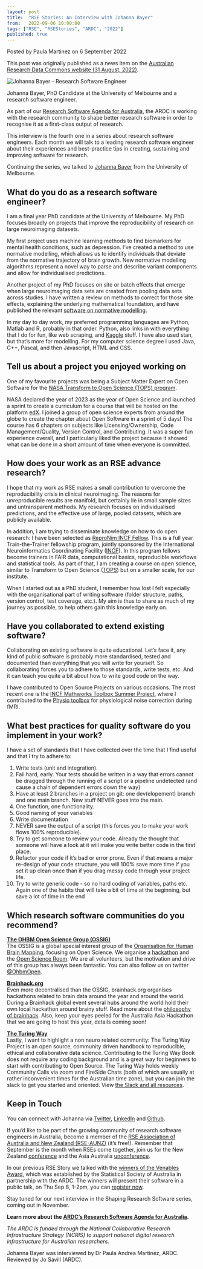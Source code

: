 ```yaml
---
layout: post
title:  "RSE Stories: An Interview with Johanna Bayer"
from:   2022-09-06 10:00:00
tags: ["RSE", "RSEStories", "ARDC", "2022"]
published: true                     
---
```


Posted by Paula Martinez on 6 September 2022

This post was originally published as a news item on the [Australian Research Data Commons website (31 August, 2022)](https://ardc.edu.au/news/shaping-research-software-an-interview-with-johanna-bayer/).

![Johanna Bayer - Research Software Engineer]("/assets/2022-08-24_JBayer.jpg")

Johanna Bayer, PhD Candidate at the University of Melbourne and a research software engineer.

As part of our [Research Software Agenda for Australia](https://ardc.edu.au/collaborations/strategic-activities/a-research-software-agenda-for-australia/), the ARDC is working with the research community to shape better research software in order to recognise it as a first-class output of research.

This interview is the fourth one in a series about research software engineers. Each month we will talk to a leading research software engineer about their experiences and best-practice tips in creating, sustaining and improving software for research.

Continuing the series, we talked to [Johanna Bayer](https://findanexpert.unimelb.edu.au/profile/830223-johanna-bayer) from the University of Melbourne.

What do you do as a research software engineer?
-----------------------------------------------

I am a final year PhD candidate at the University of Melbourne. My PhD focuses broadly on projects that improve the reproducibility of research on large neuroimaging datasets.

My first project uses machine learning methods to find biomarkers for mental health conditions, such as depression. I’ve created a method to use normative modelling, which allows us to identify individuals that deviate from the normative trajectory of brain growth. New normative modelling algorithms represent a novel way to parse and describe variant components and allow for individualised predictions.

Another project of my PhD focuses on site or batch effects that emerge when large neuroimaging data sets are created from pooling data sets across studies. I have written a review on methods to correct for those site effects, explaining the underlying mathematical foundation, and have published the relevant [software on normative modelling](https://github.com/likeajumprope/Bayesian_normative_models).

In my day to day work, my preferred programming languages are Python, Matlab and R, probably in that order. Python, also links in with everything that I do for fun, like web scraping, and [Kaggle](https://www.kaggle.com/) stuff. I have also used stan, but that’s more for modelling. For my computer science degree I used Java, C++, Pascal, and then Javascript, HTML and CSS.

Tell us about a project you enjoyed working on
----------------------------------------------

One of my favourite projects was being a Subject Matter Expert on Open Software for the [NASA Transform to Open Science (TOPS) program](https://science.nasa.gov/open-science/transform-to-open-science).

NASA declared the year of 2023 as the year of Open Science and launched a sprint to create a curriculum for a course that will be hosted on the platform [edX](https://www.edx.org/). I joined a group of open science experts from around the globe to create the chapter about Open Software in a sprint of 5 days! The course has 6 chapters on subjects like Licensing/Ownership, Code Management/Quality, Version Control, and Contributing. It was a super fun experience overall, and I particularly liked the project because it showed what can be done in a short amount of time when everyone is committed.

How does your work as an RSE advance research?
----------------------------------------------

I hope that my work as RSE makes a small contribution to overcome the reproducibility crisis in clinical neuroimaging. The reasons for unreproducible results are manifold, but certainly lie in small sample sizes and untransparent methods. My research focuses on individualised predictions, and the effective use of large, pooled datasets, which are publicly available.

In addition, I am trying to disseminate knowledge on how to do open research: I have been selected as [ReproNim INCF Fellow](https://www.repronim.org/fellowship.html). This is a full year Train-the-Trainer fellowship program, jointly sponsored by the International Neuroinformatics Coordinating Facility ([INCF](https://youtu.be/teFJ_W6nVUY)). In this program fellows become trainers in FAIR data, computational basics, reproducible workflows and statistical tools. As part of that, I am creating a course on open science, similar to Transform to Open Science ([TOPS](https://science.nasa.gov/open-science/transform-to-open-science)) but on a smaller scale, for our institute.

When I started out as a PhD student, I remember how lost I felt especially with the organisational part of writing software (folder structure, paths, version control, test coverage, etc.). My aim is thus to share as much of my journey as possible, to help others gain this knowledge early on.

Have you collaborated to extend existing software?
--------------------------------------------------

Collaborating on existing software is quite educational. Let’s face it, any kind of public software is probably more standardised, tested and documented than everything that you will write for yourself. So collaborating forces you to adhere to those standards, write tests, etc. And it can teach you quite a bit about how to write good code on the way.

I have contributed to Open Source Projects on various occasions. The most recent one is the [INCF Mathworks Toolbox Summer Project](https://www.incf.org/blog/summer-project-collaboration-between-incf-and-mathworks), where I contributed to the [Physio toolbox](https://www.tnu.ethz.ch/en/software/tapas/documentations/physio-toolbox) for physiological noise correction during fMRI.

What best practices for quality software do you implement in your work?
-----------------------------------------------------------------------

I have a set of standards that I have collected over the time that I find useful and that I try to adhere to:

1.  Write tests (unit and integration).
2.  Fail hard, early. Your tests should be written in a way that errors cannot be dragged through the running of a script or a pipeline undetected (and cause a chain of dependent errors down the way)
3.  Have at least 2 branches in a project on git: one dev(elopement) branch and one main branch. New stuff NEVER goes into the main.
4.  One function, one functionality.
5.  Good naming of your variables
6.  Write documentation
7.  NEVER save the output of a script (this forces you to make your work flows 100% reproducible).
8.  Try to get someone to review your code. Already the thought that someone will have a look at it will make you write better code in the first place.
9.  Refactor your code if it’s bad or error prone. Even if that means a major re-design of your code structure, you will 100% save more time if you set it up clean once than if you drag messy code through your project life.
10.  Try to write generic code - so no hard coding of variables, paths etc. Again one of the habits that will take a bit of time at the beginning, but save a lot of time in the end

Which research software communities do you recommend?
-----------------------------------------------------

[**The OHBM Open Science Group (OSSIG)**](https://ossig.netlify.app/)  
The OSSIG is a global special interest group of the [Organisation for Human Brain Mapping](https://www.humanbrainmapping.org/i4a/pages/index.cfm?pageid=1), focusing on Open Science. We organise a [hackathon](https://ohbm.github.io/hackathon2022/) and the [Open Science Room](https://ohbm.github.io/osr2022/). We are all volunteers, but the motivation and drive of this group has always been fantastic. You can also follow us on twitter [@OhbmOpen](http://twitter.com/OHBMOPEN).

[**Brainhack.org**](https://brainhack.org/)  
Even more decentralised than the OSSIG, brainhack.org organises hackathons related to brain data around the year and around the world. During a Brainhack global event several hubs around the world hold their own local hackathon around brainy stuff. Read more about the [philosophy of brainhack](https://pubmed.ncbi.nlm.nih.gov/33932337/). Also, keep your eyes peeled for the Australia Asia Hackathon that we are going to host this year, details coming soon!

[**The Turing Way**](https://the-turing-way.netlify.app/welcome)  
Lastly, I want to highlight a non neuro related community: The Turing Way Project is an open source, community driven handbook to reproducible, ethical and collaborative data science. Contributing to the Turing Way Book does not require any coding background and is a great way for beginners to start with contributing to Open Source. The Turing Way holds weekly Community Calls via zoom and FireSide Chats (both of which are usually at rather inconvenient times for the Australian time zone), but you can join the slack to get you started and oriented. View [the Slack and all resources](https://hackmd.io/@turingway/demo-intro).

Keep in Touch
-------------

You can connect with Johanna via [Twitter](https://twitter.com/likeajumprope?lang=en), [LinkedIn](https://www.linkedin.com/in/johanna-bayer) and [Github](https://github.com/likeajumprope).

If you’d like to be part of the growing community of research software engineers in Australia, become a member of the [RSE Association of Australia and New Zealand (RSE-AUNZ)](https://rse-aunz.github.io/) (it’s free!). Remember that September is the month when RSEs come together, join us for the New Zealand [conference](https://www.rseconference.nz/) and the Asia Australia [unconference](https://rse-aunz.github.io/2022-Asia-Australia-unconference/).

In our previous RSE Story we talked with the [winners of the Venables Award](https://ardc.edu.au/news/shaping-research-software-interview-with-lydia-lucchesi-and-sam-nelson/), which was established by the Statistical Society of Australia in partnership with the ARDC. The winners will present their software in a public talk, on Thu Sep 8, 1-2pm, you can [register now](https://www.eventbrite.com.au/e/ssa-venables-award-winners-2022-seminar-tickets-407730612237).

Stay tuned for our next interview in the Shaping Research Software series, coming out in November.

**Learn more about the [ARDC’s Research Software Agenda for Australia](https://ardc.edu.au/collaborations/strategic-activities/a-research-software-agenda-for-australia/).**

_The ARDC is funded through the National Collaborative Research Infrastructure Strategy (NCRIS) to support national digital research infrastructure for Australian researchers._

Johanna Bayer was interviewed by Dr Paula Andrea Martinez, ARDC. Reviewed by Jo Savill (ARDC).
